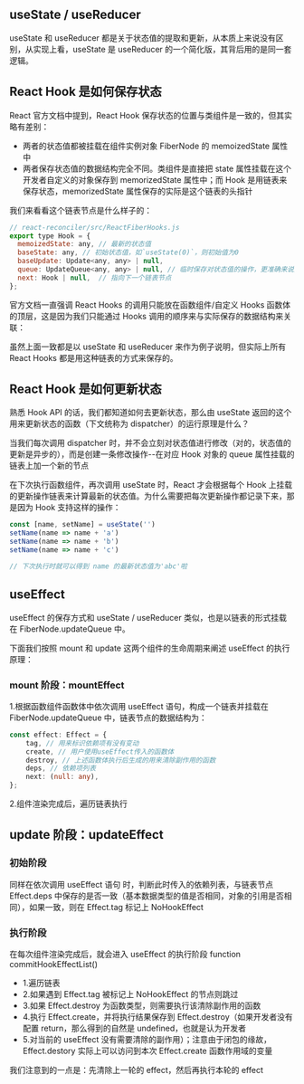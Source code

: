 ## useState / useReducer
useState 和 useReducer 都是关于状态值的提取和更新，从本质上来说没有区别，从实现上看，useState 是 useReducer 的一个简化版，其背后用的是同一套逻辑。

## React Hook 是如何保存状态
React 官方文档中提到，React Hook 保存状态的位置与类组件是一致的，但其实略有差别：

- 两者的状态值都被挂载在组件实例对象 FiberNode 的 memoizedState 属性中
- 两者保存状态值的数据结构完全不同。类组件是直接把 state 属性挂载在这个开发者自定义的对象保存到 memorizedState 属性中；而 Hook 是用链表来保存状态，memorizedState 属性保存的实际是这个链表的头指针


我们来看看这个链表节点是什么样子的：

```js
// react-reconciler/src/ReactFiberHooks.js
export type Hook = {
  memoizedState: any, // 最新的状态值
  baseState: any, // 初始状态值，如`useState(0)`，则初始值为0
  baseUpdate: Update<any, any> | null,
  queue: UpdateQueue<any, any> | null, // 临时保存对状态值的操作，更准确来说是一个链表数据结构中的一个指针
  next: Hook | null,  // 指向下一个链表节点
};
```

官方文档一直强调 React Hooks 的调用只能放在函数组件/自定义 Hooks 函数体的顶层，这是因为我们只能通过 Hooks 调用的顺序来与实际保存的数据结构来关联：

虽然上面一致都是以 useState 和 useReducer 来作为例子说明，但实际上所有 React Hooks 都是用这种链表的方式来保存的。

## React Hook 是如何更新状态
熟悉 Hook API 的话，我们都知道如何去更新状态，那么由 useState 返回的这个用来更新状态的函数（下文统称为 dispatcher）的运行原理是什么？

当我们每次调用 dispatcher 时，并不会立刻对状态值进行修改（对的，状态值的更新是异步的），而是创建一条修改操作--在对应 Hook 对象的 queue 属性挂载的链表上加一个新的节点

在下次执行函数组件，再次调用 useState 时，React 才会根据每个 Hook 上挂载的更新操作链表来计算最新的状态值。为什么需要把每次更新操作都记录下来，那是因为 Hook 支持这样的操作：

```js
const [name, setName] = useState('')
setName(name => name + 'a')
setName(name => name + 'b')
setName(name => name + 'c')

// 下次执行时就可以得到 name 的最新状态值为'abc'啦
```

## useEffect
useEffect 的保存方式和 useState / useReducer 类似，也是以链表的形式挂载在 FiberNode.updateQueue 中。

下面我们按照 mount 和 update 这两个组件的生命周期来阐述 useEffect 的执行原理：

### mount 阶段：mountEffect


1.根据函数组件函数体中依次调用 useEffect 语句，构成一个链表并挂载在 FiberNode.updateQueue 中，链表节点的数据结构为：

```ts
const effect: Effect = {
    tag, // 用来标识依赖项有没有变动
    create, // 用户使用useEffect传入的函数体
    destroy, // 上述函数体执行后生成的用来清除副作用的函数
    deps, // 依赖项列表
    next: (null: any),
};
```

2.组件渲染完成后，遍历链表执行

## update 阶段：updateEffect
### 初始阶段
同样在依次调用 useEffect 语句 时，判断此时传入的依赖列表，与链表节点 Effect.deps 中保存的是否一致（基本数据类型的值是否相同，对象的引用是否相同），如果一致，则在 Effect.tag 标记上 NoHookEffect

### 执行阶段

在每次组件渲染完成后，就会进入 useEffect 的执行阶段 function commitHookEffectList()

- 1.遍历链表
- 2.如果遇到 Effect.tag 被标记上 NoHookEffect 的节点则跳过
- 3.如果 Effect.destroy 为函数类型，则需要执行该清除副作用的函数
- 4.执行 Effect.create，并将执行结果保存到 Effect.destroy（如果开发者没有配置 return，那么得到的自然是 undefined，也就是认为开发者
- 5.对当前的 useEffect 没有需要清除的副作用）；注意由于闭包的缘故，Effect.destory 实际上可以访问到本次 Effect.create 函数作用域的变量

我们注意到的一点是：先清除上一轮的 effect，然后再执行本轮的 effect